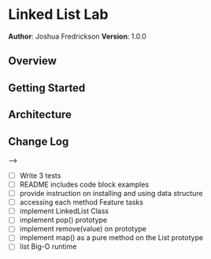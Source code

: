 # Linked List Lab

**Author**: Joshua Fredrickson
**Version**: 1.0.0 

## Overview
<!-- Provide a high level overview of what this application is and why you are building it, beyond the fact that it's an assignment for a Code Fellows 301 class. (i.e. What's your problem domain?) -->

## Getting Started
<!-- What are the steps that a user must take in order to build this app on their own machine and get it running? -->

## Architecture
<!-- Provide a detailed description of the application design. What technologies (languages, libraries, etc) you're using, and any other relevant design information. -->

## Change Log
<!-- Use this are to document the iterative changes made to your application as each feature is successfully implemented. Use time stamps. Here's an examples:

01-01-2001 4:59pm - Application now has a fully-functional express server, with GET and POST routes for the book resource.

## Credits and Collaborations
<!-- Give credit (and a link) to other people or resources that helped you build this application. -->
-->



- [ ] Write 3 tests
- [ ] README includes code block examples
- [ ] provide instruction on installing and using data structure
- [ ] accessing each method
Feature tasks
- [ ] implement LinkedList Class
- [ ] implement pop() prototype
- [ ] implement remove(value) on prototype
- [ ] implement map() as a pure method on the List prototype
- [ ] list Big-O runtime